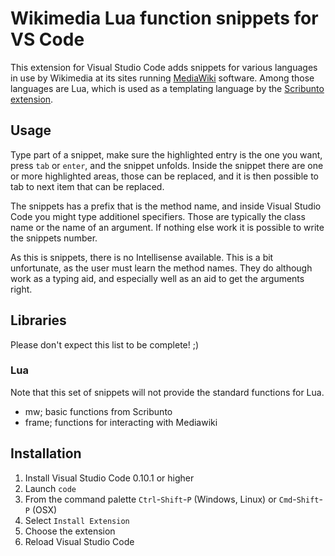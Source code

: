 # Wikimedia Lua function snippets for VS Code

This extension for Visual Studio Code adds snippets for various languages in use by Wikimedia at its sites running [MediaWiki](http://www.mediawiki.org) software. Among those languages are Lua, which is used as a templating language by the [Scribunto extension](https://www.mediawiki.org/wiki/Extension:Scribunto).

## Usage

Type part of a snippet, make sure the highlighted entry is the one you want, press `tab` or `enter`, and the snippet unfolds. Inside the snippet there are one or more highlighted areas, those can be replaced, and it is then possible to tab to next item that can be replaced.

The snippets has a prefix that is the method name, and inside Visual Studio Code you might type additionel specifiers. Those are typically the class name or the name of an argument. If nothing else work it is possible to write the snippets number.

As this is snippets, there is no Intellisense available. This is a bit unfortunate, as the user must learn the method names. They do although work as a typing aid, and especially well as an aid to get the arguments right.

## Libraries

Please don't expect this list to be complete! ;)

### Lua

Note that this set of snippets will not provide the standard functions for Lua.

- mw; basic functions from Scribunto
- frame; functions for interacting with Mediawiki
 
## Installation

1. Install Visual Studio Code 0.10.1 or higher
2. Launch `code`
3. From the command palette `Ctrl`-`Shift`-`P` (Windows, Linux) or `Cmd`-`Shift`-`P` (OSX)
4. Select `Install Extension`
5. Choose the extension
6. Reload Visual Studio Code
